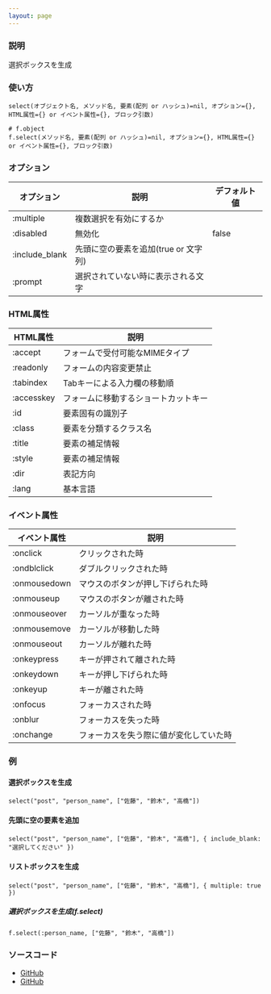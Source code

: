 ```yaml
---
layout: page
---
```


### 説明

選択ボックスを生成

### 使い方

    select(オブジェクト名, メソッド名, 要素(配列 or ハッシュ)=nil, オプション={}, HTML属性={} or イベント属性={}, ブロック引数)

    # f.object
    f.select(メソッド名, 要素(配列 or ハッシュ)=nil, オプション={}, HTML属性={} or イベント属性={}, ブロック引数)

### オプション

| オプション     | 説明                               | デフォルト値 |
| -------------- | ---------------------------------- | ------------ |
| :multiple      | 複数選択を有効にするか             |              |
| :disabled      | 無効化                             | false        |
| :include_blank | 先頭に空の要素を追加(true or 文字列)         |              |
| :prompt        | 選択されていない時に表示される文字 |              |

### HTML属性

| HTML属性   | 説明                                 |
| ---------- | ------------------------------------ |
| :accept    | フォームで受付可能なMIMEタイプ       |
| :readonly  | フォームの内容変更禁止               |
| :tabindex  | Tabキーによる入力欄の移動順          |
| :accesskey | フォームに移動するショートカットキー |
| :id        | 要素固有の識別子                     |
| :class     | 要素を分類するクラス名               |
| :title     | 要素の補足情報                       |
| :style     | 要素の補足情報                       |
| :dir       | 表記方向                             |
| :lang      | 基本言語                             |

### イベント属性

| イベント属性 | 説明                                   |
| ------------ | -------------------------------------- |
| :onclick     | クリックされた時                       |
| :ondblclick  | ダブルクリックされた時                 |
| :onmousedown | マウスのボタンが押し下げられた時       |
| :onmouseup   | マウスのボタンが離された時             |
| :onmouseover | カーソルが重なった時                   |
| :onmousemove | カーソルが移動した時                   |
| :onmouseout  | カーソルが離れた時                     |
| :onkeypress  | キーが押されて離された時               |
| :onkeydown   | キーが押し下げられた時                 |
| :onkeyup     | キーが離された時                       |
| :onfocus     | フォーカスされた時                     |
| :onblur      | フォーカスを失った時                   |
| :onchange    | フォーカスを失う際に値が変化していた時 |

### 例

#### 選択ボックスを生成

    select("post", "person_name", ["佐藤", "鈴木", "高橋"])

#### 先頭に空の要素を追加

    select("post", "person_name", ["佐藤", "鈴木", "高橋"], { include_blank: "選択してください" })

#### リストボックスを生成

    select("post", "person_name", ["佐藤", "鈴木", "高橋"], { multiple: true })

##### 選択ボックスを生成(f.select)

    f.select(:person_name, ["佐藤", "鈴木", "高橋"])

### ソースコード

- [GitHub](https://github.com/rails/rails/blob/984c3ef2775781d47efa9f541ce570daa2434a80/actionview/lib/action_view/helpers/form_options_helper.rb#L158)
- [GitHub](https://github.com/rails/rails/blob/984c3ef2775781d47efa9f541ce570daa2434a80/actionview/lib/action_view/helpers/form_options_helper.rb#L845)
